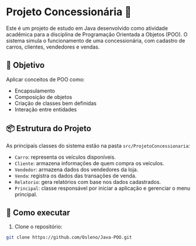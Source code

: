 # Projeto Concessionária 🚗

Este é um projeto de estudo em Java desenvolvido como atividade acadêmica para a disciplina de Programação Orientada a Objetos (POO). O sistema simula o funcionamento de uma concessionária, com cadastro de carros, clientes, vendedores e vendas.

## 🧠 Objetivo

Aplicar conceitos de POO como:
- Encapsulamento
- Composição de objetos
- Criação de classes bem definidas
- Interação entre entidades

## 📦 Estrutura do Projeto

As principais classes do sistema estão na pasta `src/ProjetoConcessionaria`:

- `Carro`: representa os veículos disponíveis.
- `Cliente`: armazena informações de quem compra os veículos.
- `Vendedor`: armazena dados dos vendedores da loja.
- `Venda`: registra os dados das transações de venda.
- `Relatorio`: gera relatórios com base nos dados cadastrados.
- `Principal`: classe responsável por iniciar a aplicação e gerenciar o menu principal.

## 🚀 Como executar

1. Clone o repositório:

```bash
git clone https://github.com/Osleno/Java-POO.git
